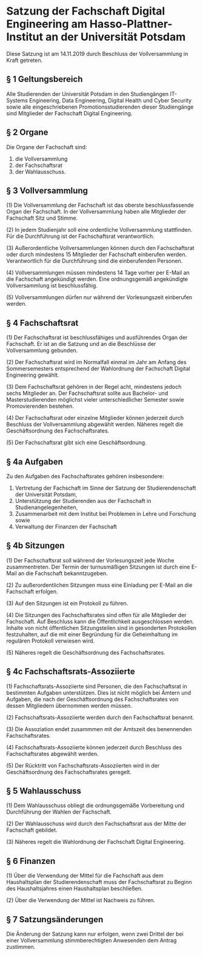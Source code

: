# Satzung der Fachschaft Digital Engineering am Hasso-Plattner-Institut an der Universität Potsdam

Diese Satzung ist am 14.11.2019 durch Beschluss der Vollversammlung in Kraft getreten.



## § 1 Geltungsbereich

Alle Studierenden der Universität Potsdam in den Studiengängen IT-Systems Engineering, Data Engineering, Digital Health und Cyber Security sowie alle eingeschriebenen Promotionsstudierenden dieser Studiengänge sind Mitglieder der Fachschaft Digital Engineering.


## § 2 Organe

Die Organe der Fachschaft sind:

1. die Vollversammlung
2. der Fachschaftsrat
3. der Wahlausschuss.


## § 3 Vollversammlung

(1) Die Vollversammlung der Fachschaft ist das oberste beschlussfassende Organ der Fachschaft. In der Vollversammlung haben alle Mitglieder der Fachschaft Sitz und Stimme.

(2) In jedem Studienjahr soll eine ordentliche Vollversammlung stattfinden. Für die Durchführung ist der Fachschaftsrat verantwortlich.

(3) Außerordentliche Vollversammlungen können durch den Fachschaftsrat oder durch mindestens 15 Mitglieder der Fachschaft einberufen werden. Verantwortlich für die Durchführung sind die einberufenden Personen.

(4) Vollversammlungen müssen mindestens 14 Tage vorher per E-Mail an die Fachschaft angekündigt werden. Eine ordnungsgemäß angekündigte Vollversammlung ist beschlussfähig.

(5) Vollversammlungen dürfen nur während der Vorlesungszeit einberufen werden.


## § 4 Fachschaftsrat

(1) Der Fachschaftsrat ist beschlussfähiges und ausführendes Organ der Fachschaft. Er ist an die Satzung und an die Beschlüsse der Vollversammlung gebunden.

(2) Der Fachschaftsrat wird im Normalfall einmal im Jahr am Anfang des Sommersemesters entsprechend der Wahlordnung der Fachschaft Digital Engineering gewählt.

(3) Dem Fachschaftsrat gehören in der Regel acht, mindestens jedoch sechs Mitglieder an. Der Fachschaftsrat sollte aus Bachelor- und Masterstudierenden möglichst vieler unterschiedlicher Semester sowie Promovierenden bestehen.

(4) Der Fachschaftsrat oder einzelne Mitglieder können jederzeit durch Beschluss der Vollversammlung abgewählt werden. Näheres regelt die Geschäftsordnung des Fachschaftsrates.

(5) Der Fachschaftsrat gibt sich eine Geschäftsordnung.


## § 4a Aufgaben

Zu den Aufgaben des Fachschaftsrates gehören insbesondere:

1. Vertretung der Fachschaft im Sinne der Satzung der Studierendenschaft der Universität Potsdam,
2. Unterstützung der Studierenden aus der Fachschaft in Studienangelegenheiten,
3. Zusammenarbeit mit dem Institut bei Problemen in Lehre und Forschung sowie
4. Verwaltung der Finanzen der Fachschaft


## § 4b Sitzungen

(1) Der Fachschaftsrat soll während der Vorlesungszeit jede Woche zusammentreten. Der Termin der turnusmäßigen Sitzungen ist durch eine E-Mail an die Fachschaft bekanntzugeben.

(2) Zu außerordentlichen Sitzungen muss eine Einladung per E-Mail an die Fachschaft erfolgen.

(3) Auf den Sitzungen ist ein Protokoll zu führen.

(4) Die Sitzungen des Fachschaftsrates sind offen für alle Mitglieder der Fachschaft. Auf Beschluss kann die Öffentlichkeit ausgeschlossen werden. Inhalte von nicht öffentlichen Sitzungsteilen sind in gesonderten Protokollen festzuhalten, auf die mit einer Begründung für die Geheimhaltung im regulären Protokoll verwiesen wird.

(5) Näheres regelt die Geschäftsordnung des Fachschaftsrates.


## § 4c Fachschaftsrats-Assoziierte

(1) Fachschaftsrats-Assoziierte sind Personen, die den Fachschaftsrat in bestimmten Aufgaben unterstützen. Dies ist nicht möglich bei Ämtern und Aufgaben, die nach der Geschäftsordnung des Fachschaftsrates von dessen Mitgliedern übernommen werden müssen.

(2) Fachschaftsrats-Assoziierte werden durch den Fachschaftsrat benannt.

(3) Die Assoziation endet zusammmen mit der Amtszeit des benennenden Fachschaftsrates.

(4) Fachschaftsrats-Assoziierte können jederzeit durch Beschluss des Fachschaftsrates abgewählt werden.

(5) Der Rücktritt von Fachschaftsrats-Assoziierten wird in der Geschäftsordnung des Fachschaftsrates geregelt.


## § 5 Wahlausschuss

(1) Dem Wahlausschuss obliegt die ordnungsgemäße Vorbereitung und Durchführung der Wahlen der Fachschaft.

(2) Der Wahlausschuss wird durch den Fachschaftsrat aus der Mitte der Fachschaft gebildet.

(3) Näheres regelt die Wahlordnung der Fachschaft Digital Engineering.


## § 6 Finanzen

(1) Über die Verwendung der Mittel für die Fachschaft aus dem Haushaltsplan der Studierendenschaft muss der Fachschaftsrat zu Beginn des Haushaltsjahres einen Haushaltsplan beschließen.

(2) Über die Verwendung der Mittel ist Nachweis zu führen.


## § 7 Satzungsänderungen

Die Änderung der Satzung kann nur erfolgen, wenn zwei Drittel der bei einer Vollversammlung stimmberechtigten Anwesenden dem Antrag zustimmen.
